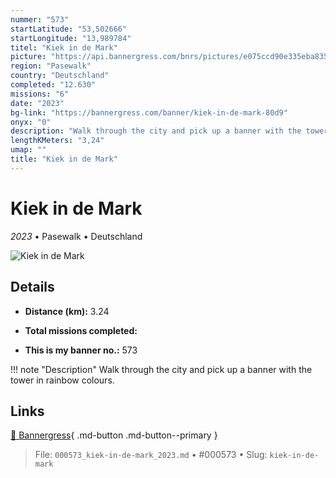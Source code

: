 ```yaml
---
nummer: "573"
startLatitude: "53,502666"
startLongitude: "13,989784"
titel: "Kiek in de Mark"
picture: "https://api.bannergress.com/bnrs/pictures/e075ccd90e335eba835d0a349672f3d1"
region: "Pasewalk"
country: "Deutschland"
completed: "12.630"
missions: "6"
date: "2023"
bg-link: "https://bannergress.com/banner/kiek-in-de-mark-80d9"
onyx: "0"
description: "Walk through the city and pick up a banner with the tower in rainbow colours."
lengthKMeters: "3,24"
umap: ""
title: "Kiek in de Mark"
---
```

# Kiek in de Mark

*2023* • Pasewalk • Deutschland

![Kiek in de Mark](https://api.bannergress.com/bnrs/pictures/e075ccd90e335eba835d0a349672f3d1)

## Details
- **Distance (km):** 3.24

- **Total missions completed:** 
- **This is my banner no.:** 573


!!! note "Description"
    Walk through the city and pick up a banner with the tower in rainbow colours.



## Links
[🔗 Bannergress](https://bannergress.com/banner/kiek-in-de-mark-80d9){ .md-button .md-button--primary }



> File: `000573_kiek-in-de-mark_2023.md` • #000573 • Slug: `kiek-in-de-mark`
